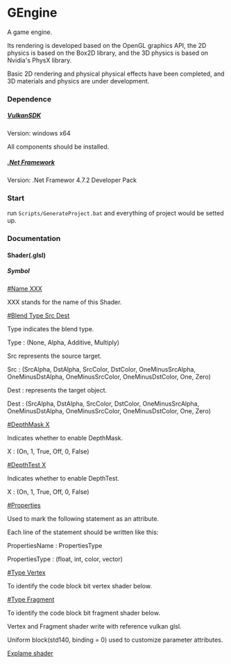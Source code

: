 # GEngine

A game engine.

Its rendering is developed based on the OpenGL graphics API, the 2D physics is based on the Box2D library, and the 3D physics is based on Nvidia's PhysX library.

Basic 2D rendering and physical physical effects have been completed, and 3D materials and physics are under development.

### Dependence
##### [VulkanSDK](https://www.lunarg.com/vulkan-sdk/)
Version: windows x64 

All components should be installed.
##### [.Net Framework](https://dotnet.microsoft.com/zh-cn/download/visual-studio-sdks?cid=getdotnetsdk)
Version: .Net Framewor 4.7.2 Developer Pack

### Start
run ```Scripts/GenerateProject.bat``` and everything of project would be setted up.

### Documentation
#### Shader(.glsl)
##### Symbol
[#Name XXX]()

XXX stands for the name of this Shader.

[#Blend Type Src Dest]()

Type indicates the blend type.

Type : (None, Alpha, Additive, Multiply)

Src represents the source target.

Src : (SrcAlpha, DstAlpha, SrcColor, DstColor, OneMinusSrcAlpha, OneMinusDstAlpha, OneMinusSrcColor, OneMinusDstColor, One, Zero)

Dest : represents the target object.

Dest : (SrcAlpha, DstAlpha, SrcColor, DstColor, OneMinusSrcAlpha, OneMinusDstAlpha, OneMinusSrcColor, OneMinusDstColor, One, Zero)

[#DepthMask X]()

Indicates whether to enable DepthMask.

X : (On, 1, True, Off, 0, False)

[#DepthTest X]()

Indicates whether to enable DepthTest.

X : (On, 1, True, Off, 0, False)

[#Properties]()

Used to mark the following statement as an attribute.

Each line of the statement should be written like this:

PropertiesName : PropertiesType

PropertiesType : (float, int, color, vector)

[#Type Vertex]()

To identify the code block bit vertex shader below.

[#Type Fragment]()

To identify the code block bit fragment shader below.



Vertex and Fragment shader write with reference vulkan glsl.

Uniform block(std140, binding = 0) used to customize parameter attributes.

[Explame shader](GEngine/Example/Shader/ExampleShader.glsl)